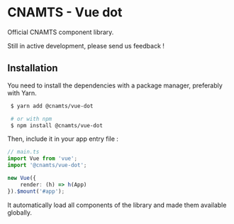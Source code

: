 # CNAMTS - Vue dot

Official CNAMTS component library.

Still in active development, please send us feedback !

## Installation

You need to install the dependencies with a package manager, preferably with Yarn.

```bash
 $ yarn add @cnamts/vue-dot

 # or with npm
 $ npm install @cnamts/vue-dot
```

Then, include it in your app entry file :
```ts
// main.ts
import Vue from 'vue';
import '@cnamts/vue-dot';

new Vue({
	render: (h) => h(App)
}).$mount('#app');
```

It automatically load all components of the library and made them available globally.

